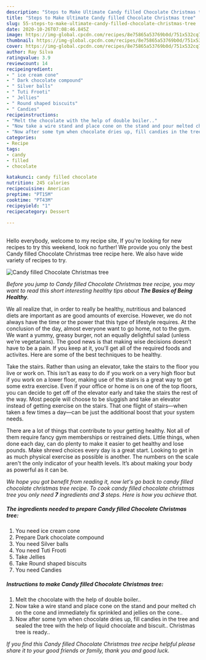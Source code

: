 ```yaml
---
description: "Steps to Make Ultimate Candy filled Chocolate Christmas tree"
title: "Steps to Make Ultimate Candy filled Chocolate Christmas tree"
slug: 55-steps-to-make-ultimate-candy-filled-chocolate-christmas-tree
date: 2020-10-26T07:08:46.845Z
image: https://img-global.cpcdn.com/recipes/8e75865a53769b0d/751x532cq70/candy-filled-chocolate-christmas-tree-recipe-main-photo.jpg
thumbnail: https://img-global.cpcdn.com/recipes/8e75865a53769b0d/751x532cq70/candy-filled-chocolate-christmas-tree-recipe-main-photo.jpg
cover: https://img-global.cpcdn.com/recipes/8e75865a53769b0d/751x532cq70/candy-filled-chocolate-christmas-tree-recipe-main-photo.jpg
author: Ray Silva
ratingvalue: 3.9
reviewcount: 14
recipeingredient:
- " ice cream cone"
- " Dark chocolate compound"
- " Silver balls"
- " Tuti Frooti"
- " Jellies"
- " Round shaped biscuits"
- " Candies"
recipeinstructions:
- "Melt the chocolate with the help of double boiler.."
- "Now take a wire stand and place cone on the stand and pour melted ch on the cone and immediately fix sprinkled and jellies on the cone.."
- "Now after some tym when chocolate dries up, fill candies in the tree and sealed the tree with the help of liquid chocolate and biscuit.. Christmas tree is ready.."
categories:
- Recipe
tags:
- candy
- filled
- chocolate

katakunci: candy filled chocolate 
nutrition: 245 calories
recipecuisine: American
preptime: "PT15M"
cooktime: "PT43M"
recipeyield: "1"
recipecategory: Dessert

---
```

<br>
Hello everybody, welcome to my recipe site, If you're looking for new recipes to try this weekend, look no further! We provide you only the best Candy filled Chocolate Christmas tree recipe here. We also have wide variety of recipes to try.
<br>


![Candy filled Chocolate Christmas tree](https://img-global.cpcdn.com/recipes/8e75865a53769b0d/751x532cq70/candy-filled-chocolate-christmas-tree-recipe-main-photo.jpg)

<i>Before you jump to Candy filled Chocolate Christmas tree recipe, you may want to read this short interesting healthy tips about <strong>The Basics of Being Healthy</strong>.</i>

We all realize that, in order to really be healthy, nutritious and balanced diets are important as are good amounts of exercise. However, we do not always have the time or the power that this type of lifestyle requires. At the conclusion of the day, almost everyone want to go home, not to the gym. We want a yummy, greasy burger, not an equally delightful salad (unless we’re vegetarians). The good news is that making wise decisions doesn’t have to be a pain. If you keep at it, you'll get all of the required foods and activites. Here are some of the best techniques to be healthy.

Take the stairs. Rather than using an elevator, take the stairs to the floor you live or work on. This isn't as easy to do if you work on a very high floor but if you work on a lower floor, making use of the stairs is a great way to get some extra exercise. Even if your office or home is on one of the top floors, you can decide to get off of the elevator early and take the stairs the rest of the way. Most people will choose to be sluggish and take an elevator instead of getting exercise on the stairs. That one flight of stairs—when taken a few times a day—can be just the additional boost that your system needs. 

There are a lot of things that contribute to your getting healthy. Not all of them require fancy gym memberships or restrained diets. Little things, when done each day, can do plenty to make it easier to get healthy and lose pounds. Make shrewd choices every day is a great start. Looking to get in as much physical exercise as possible is another. The numbers on the scale aren't the only indicator of your health levels. It’s about making your body as powerful as it can be. 


<i>We hope you got benefit from reading it, now let's go back to candy filled chocolate christmas tree recipe. To cook candy filled chocolate christmas tree you only need <strong>7</strong> ingredients and <strong>3</strong> steps. Here is how you achieve that.
</i>

##### The ingredients needed to prepare Candy filled Chocolate Christmas tree:

1. You need  ice cream cone
1. Prepare  Dark chocolate compound
1. You need  Silver balls
1. You need  Tuti Frooti
1. Take  Jellies
1. Take  Round shaped biscuits
1. You need  Candies


##### Instructions to make Candy filled Chocolate Christmas tree:

1. Melt the chocolate with the help of double boiler..
1. Now take a wire stand and place cone on the stand and pour melted ch on the cone and immediately fix sprinkled and jellies on the cone..
1. Now after some tym when chocolate dries up, fill candies in the tree and sealed the tree with the help of liquid chocolate and biscuit.. Christmas tree is ready..


<i>If you find this Candy filled Chocolate Christmas tree recipe helpful please share it to your good friends or family, thank you and good luck.</i>

